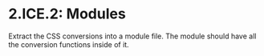 # 2.ICE.2: Modules

Extract the CSS conversions into a module file. The module should have all the conversion functions inside of it.
